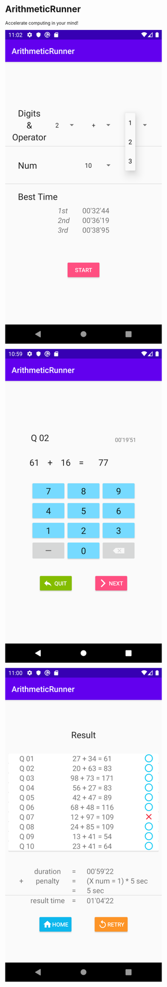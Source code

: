 # ArithmeticRunner

Accelerate computing in your mind!

![main_screen](img/main_screen.png)

![game_screen](img/game_screen.png)

![result_screen](img/result_screen.png)
